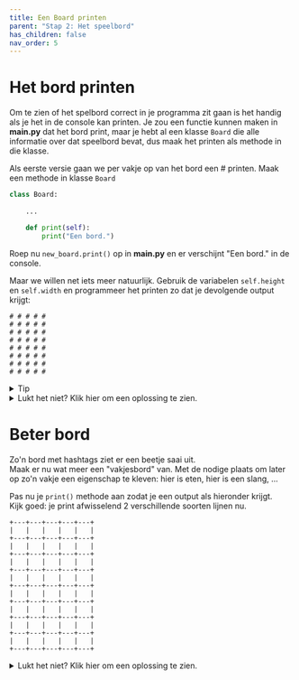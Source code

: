 ```yaml
---
title: Een Board printen
parent: "Stap 2: Het speelbord"
has_children: false
nav_order: 5
---
```


# Het bord printen
Om te zien of het spelbord correct in je programma zit gaan is het handig als je het in de console kan printen.
Je zou een functie kunnen maken in __main.py__ dat het bord print, maar je hebt al een klasse ```Board``` die alle informatie over dat speelbord bevat, dus maak het printen als methode in die klasse.


Als eerste versie gaan we per vakje op van het bord een # printen.
Maak een methode in klasse ```Board```
```python
class Board: 
    
    ...

    def print(self):
        print("Een bord.")
``` 

Roep nu ```new_board.print()``` op in __main.py__ en er verschijnt "Een bord." in de console.

Maar we willen net iets meer natuurlijk.
Gebruik de variabelen ```self.height``` en ```self.width``` en programmeer het printen zo dat je devolgende output krijgt:
```
# # # # #
# # # # #
# # # # #
# # # # #
# # # # #
# # # # #
# # # # #
# # # # #
```

<details>
  <summary>Tip</summary>
<div class="code-example" markdown="1">
`for x in ...` en `range(n)` kunnen hier van pas komen.
</div>
</details>

<details>
  <summary>Lukt het niet? Klik hier om een oplossing te zien.</summary>
<div class="code-example" markdown="1">
```python
      def print(self):
        for h in range(self.height):
            line = ''
            for w in range(self.width):
              line = line + '# '
            print(line)
```
</div>
</details>

# Beter bord
Zo'n bord met hashtags ziet er een beetje saai uit.  
Maak er nu wat meer een "vakjesbord" van. Met de nodige plaats om later op zo'n vakje een eigenschap te kleven: hier is eten, hier is een slang, ...

Pas nu je `print()` methode aan zodat je een output als hieronder krijgt.  
Kijk goed: je print afwisselend 2 verschillende soorten lijnen nu.
```
+---+---+---+---+---+
|   |   |   |   |   |
+---+---+---+---+---+
|   |   |   |   |   |
+---+---+---+---+---+
|   |   |   |   |   |
+---+---+---+---+---+
|   |   |   |   |   |
+---+---+---+---+---+
|   |   |   |   |   |
+---+---+---+---+---+
|   |   |   |   |   |
+---+---+---+---+---+
|   |   |   |   |   |
+---+---+---+---+---+
|   |   |   |   |   |
+---+---+---+---+---+
```
<details>
  <summary>Lukt het niet? Klik hier om een oplossing te zien.</summary>
<div class="code-example" markdown="1">
```python
    def print(self):
        for h in range(self.height):
            separator_line = '+'
            line = '|'
            for w in range(self.width):
              separator_line = separator_line + '---+'
              line = line + '   |'
            print(separator_line)
            print(line)
        print(separator_line)
```
</div>
</details>


